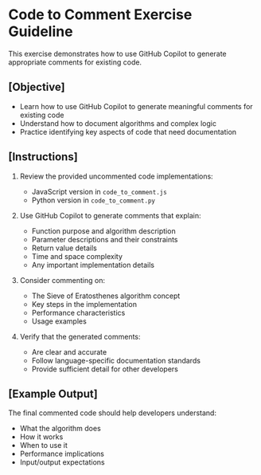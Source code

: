 
# Code to Comment Exercise Guideline

This exercise demonstrates how to use GitHub Copilot to generate appropriate comments for existing code.

## [Objective]

- Learn how to use GitHub Copilot to generate meaningful comments for existing code
- Understand how to document algorithms and complex logic
- Practice identifying key aspects of code that need documentation

## [Instructions]

1. Review the provided uncommented code implementations:
   - JavaScript version in `code_to_comment.js`
   - Python version in `code_to_comment.py`

2. Use GitHub Copilot to generate comments that explain:
   - Function purpose and algorithm description
   - Parameter descriptions and their constraints
   - Return value details
   - Time and space complexity
   - Any important implementation details

3. Consider commenting on:
   - The Sieve of Eratosthenes algorithm concept
   - Key steps in the implementation
   - Performance characteristics
   - Usage examples

4. Verify that the generated comments:
   - Are clear and accurate
   - Follow language-specific documentation standards
   - Provide sufficient detail for other developers

## [Example Output]

The final commented code should help developers understand:
- What the algorithm does
- How it works
- When to use it
- Performance implications
- Input/output expectations